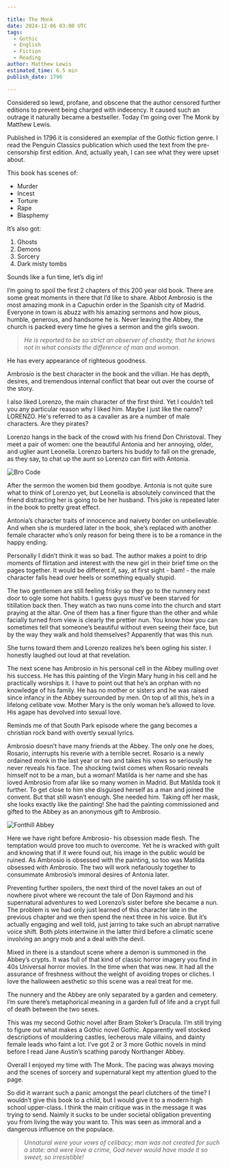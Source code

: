 ```yaml
---

title: The Monk
date: 2024-12-06 03:00 UTC
tags: 
  - Gothic
  - English
  - Fiction
  - Reading
author: Matthew Lewis
estimated_time: 6.5 min
publish_date: 1796

---
```


Considered so lewd, profane, and obscene that the author censored further editions to prevent being charged with indecency. It caused such an outrage it naturally became a bestseller. Today I’m going over The Monk by Matthew Lewis. 


Published in 1796 it is considered an exemplar of the Gothic fiction genre. I read the Penguin Classics publication which used the text from the pre-censorship first edition. And, actually yeah, I can see what they were upset about.

This book has scenes of:

- Murder
- Incest
- Torture
- Rape
- Blasphemy

It’s also got:

1. Ghosts
2. Demons
3. Sorcery
4. Dark misty tombs

Sounds like a fun time, let’s dig in!

I’m going to spoil the first 2 chapters of this 200 year old book. There are some great moments in there that I’d like to share.  Abbot Ambrosio is the most amazing monk in a Capuchin order in the Spanish city of Madrid. Everyone in town is abuzz with his amazing sermons and how pious, humble, generous, and handsome he is. Never leaving the Abbey, the church is packed every time he gives a sermon and the girls swoon.

> _He is reported to be so strict an observer of chastity, that he knows not in what consists the difference of man and woman._

He has every appearance of righteous goodness. 

Ambrosio is the best character in the book and the villian. He has depth, desires, and tremendous internal conflict that bear out over the course of the story.

I also liked Lorenzo, the main character of the first third. Yet I couldn’t tell you any particular reason why I liked him. Maybe I just like the name? LORENZO. He's referred to as a cavalier as are a number of male characters. Are they pirates?

Lorenzo hangs in the back of the crowd with his friend Don Christoval. They meet a pair of women: one the beautiful Antonia and her annoying, older, and uglier aunt Leonella. Lorenzo barters his buddy to fall on the grenade, as they say, to chat up the aunt so Lorenzo can flirt with Antonia. 

![Bro Code](bro_code.jpg)

After the sermon the women bid them goodbye. Antonia is not quite sure what to think of Lorenzo yet, but Leonella is absolutely convinced that the friend distracting her is going to be her husband. This joke is repeated later in the book to pretty great effect.

Antonia’s character traits of innocence and naivety border on unbelievable. And when she is murdered later in the book, she’s replaced with another female character who’s only reason for being there is to be a romance in the happy ending. 

Personally I didn’t think it was so bad. The author makes a point to drip moments of flirtation and interest with the new girl in their brief time on the pages together. It would be different if, say, at first sight - bam! - the male character falls head over heels or something equally stupid.

The two gentlemen are still feeling frisky so they go to the nunnery next door to ogle some hot habits. I guess guys must’ve been starved for titillation back then. They watch as two nuns come into the church and start praying at the altar. One of them has a finer figure than the other and while facially turned from view is clearly the prettier nun. You know how you can sometimes tell that someone’s beautiful without even seeing their face, but by the way they walk and hold themselves? Apparently that was this nun. 

She turns toward them and Lorenzo realizes he’s been ogling his sister. I honestly laughed out loud at that revelation. 

The next scene has Ambrosio in his personal cell in the Abbey mulling over his success. He has this painting of the Virgin Mary hung in his cell and he practically worships it. I have to point out that he’s an orphan with no knowledge of his family. He has no mother or sisters and he was raised since infancy in the Abbey surrounded by men. On top of all this, he’s in a lifelong celibate vow. Mother Mary is the only woman he’s allowed to love. His agape has devolved into sexual love.


Reminds me of that South Park episode where the gang becomes a christian rock band with overtly sexual lyrics.

<!-- <iframe width="560" height="315" src="https://www.youtube.com/embed/6L3DnbeWWbg?si=PoM8v7zedWpMCEtW&amp;start=16" title="YouTube video player" frameborder="0" allow="accelerometer; autoplay; clipboard-write; encrypted-media; gyroscope; picture-in-picture; web-share" referrerpolicy="strict-origin-when-cross-origin" allowfullscreen></iframe> -->

Ambrosio doesn’t have many friends at the Abbey. The only one he does, Rosario, interrupts his reverie with a terrible secret. Rosario is a newly ordained monk in the last year or two and takes his vows so seriously he never reveals his face.  The shocking twist comes when Rosario reveals himself not to be a man, but a woman! Matilda is her name and she has loved Ambrosio from afar like so many women in Madrid. But Matilda took it further. To get close to him she disguised herself as a man and joined the convent. But that still wasn’t enough. She needed him. Taking off her mask, she looks exactly like the painting! She had the painting commissioned and gifted to the Abbey as an anonymous gift to Ambrosio. 

![Fonthill Abbey](Fonthill_abbey.jpg)

Here we have right before Ambrosio- his obsession made flesh. The temptation would prove too much to overcome. Yet he is wracked with guilt and knowing that if it were found out, his image in the public would be ruined. As Ambrosio is obsessed with the painting, so too was Matilda obsessed with Ambrosio. The two will work nefariously together to consummate Ambrosio’s immoral desires of Antonia later.

Preventing further spoilers, the next third of the novel takes an out of nowhere pivot where we recount the tale of Don Raymond and his supernatural adventures to wed Lorenzo’s sister before she became a nun. The problem is we had only just learned of this character late in the previous chapter and we then spend the next three in his voice. But it’s actually engaging and well told, just jarring to take such an abrupt narrative voice shift. Both plots intertwine in the latter third before a climatic scene involving an angry mob and a deal with the devil.

Mixed in there is a standout scene where a demon is summoned in the Abbey’s crypts. It was full of that kind of classic horror imagery you find in 40s Universal horror movies. In the time when that was new. It had all the assurance of freshness without the weight of avoiding tropes or cliches. I love the halloween aesthetic so this scene was a real treat for me. 

The nunnery and the Abbey are only separated by a garden and cemetery. I’m sure there’s metaphorical meaning in a garden full of life and a crypt full of death between the two sexes.

This was my second Gothic novel after Bram Stoker’s Dracula. I’m still trying to figure out what makes a Gothic novel Gothic. Apparently well stocked descriptions of mouldering castles, lecherous male villains, and dainty female leads who faint a lot. I’ve got 2 or 3 more Gothic novels in mind before I read Jane Austin’s scathing parody Northanger Abbey.

Overall I enjoyed my time with The Monk. The pacing was always moving and the scenes of sorcery and supernatural kept my attention glued to the page. 

So did it warrant such a panic amongst the pearl clutchers of the time? I wouldn’t give this book to a child, but I would give it to a modern high school upper-class. I think the main critique was in the message it was trying to send. Naimly it sucks to be under societal obligation preventing you from living the way you want to. This was seen as immoral and a dangerous influence on the populace.

> _Unnatural were your vows of celibacy; man was not created for such a state: and were love a crime, God never would have made it so sweet, so irresistible!_
